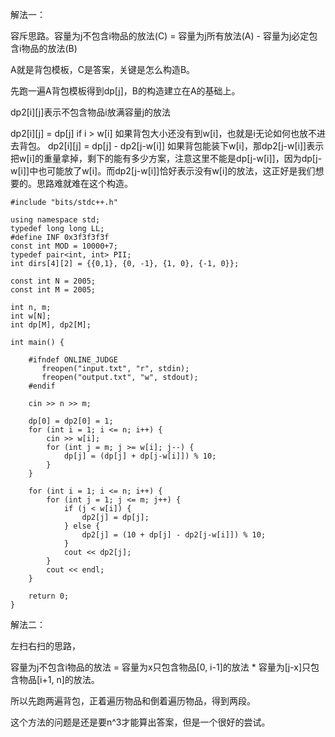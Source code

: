 解法一：

容斥思路。容量为j不包含i物品的放法(C) = 容量为j所有放法(A) - 容量为j必定包含i物品的放法(B)

A就是背包模板，C是答案，关键是怎么构造B。

先跑一遍A背包模板得到dp[j]，B的构造建立在A的基础上。

dp2[i][j]表示不包含物品i放满容量j的放法

dp2[i][j] = dp[j] if i > w[i] 如果背包大小还没有到w[i]，也就是i无论如何也放不进去背包。
dp2[i][j] = dp[j] - dp2[j-w[i]] 如果背包能装下w[i]，那dp2[j-w[i]]表示把w[i]的重量拿掉，剩下的能有多少方案，注意这里不能是dp[j-w[i]]，因为dp[j-w[i]]中也可能放了w[i]。而dp2[j-w[i]]恰好表示没有w[i]的放法，这正好是我们想要的。思路难就难在这个构造。

```
#include "bits/stdc++.h"

using namespace std;
typedef long long LL;
#define INF 0x3f3f3f3f
const int MOD = 10000+7;
typedef pair<int, int> PII;
int dirs[4][2] = {{0,1}, {0, -1}, {1, 0}, {-1, 0}};

const int N = 2005;
const int M = 2005;

int n, m;
int w[N];
int dp[M], dp2[M];

int main() {

    #ifndef ONLINE_JUDGE
       freopen("input.txt", "r", stdin);
       freopen("output.txt", "w", stdout);
    #endif

    cin >> n >> m;

    dp[0] = dp2[0] = 1;
    for (int i = 1; i <= n; i++) {
        cin >> w[i]; 
        for (int j = m; j >= w[i]; j--) {
            dp[j] = (dp[j] + dp[j-w[i]]) % 10;
        }
    }

    for (int i = 1; i <= n; i++) {
        for (int j = 1; j <= m; j++) {
            if (j < w[i]) {
                dp2[j] = dp[j];
            } else {
                dp2[j] = (10 + dp[j] - dp2[j-w[i]]) % 10;
            }
            cout << dp2[j];
        }
        cout << endl;
    }

    return 0;
}

```


解法二：

左扫右扫的思路，

容量为j不包含i物品的放法 = 容量为x只包含物品[0, i-1]的放法 * 容量为[j-x]只包含物品[i+1, n]的放法。

所以先跑两遍背包，正着遍历物品和倒着遍历物品，得到两段。

这个方法的问题是还是要n^3才能算出答案，但是一个很好的尝试。


